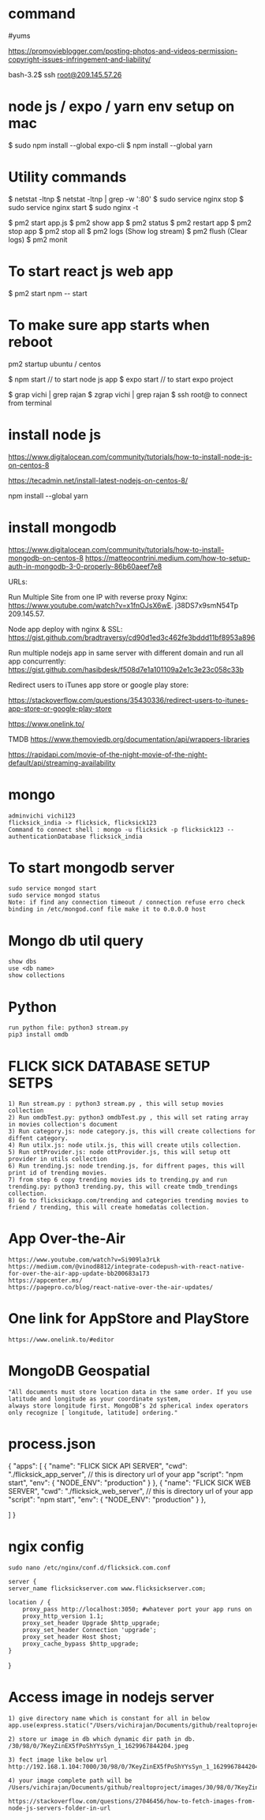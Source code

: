 # command

#yums

https://promovieblogger.com/posting-photos-and-videos-permission-copyright-issues-infringement-and-liability/

bash-3.2$ ssh root@209.145.57.26

# node js / expo / yarn  env setup on mac

$ sudo npm install --global expo-cli
$ npm install --global yarn

# Utility commands

$ netstat -ltnp
$ netstat -ltnp | grep -w ':80'
$ sudo service nginx stop
$ sudo service nginx start
$ sudo nginx -t

$ pm2 start app.js
$ pm2 show app
$ pm2 status
$ pm2 restart app
$ pm2 stop app
$ pm2 stop all
$ pm2 logs (Show log stream)
$ pm2 flush (Clear logs)
$ pm2 monit

# To start react js web app
$ pm2 start npm -- start

# To make sure app starts when reboot
pm2 startup ubuntu / centos

$ npm start // to start node js app
$ expo start  // to start expo project

$ grap vichi <file-name> | grep rajan
$ zgrap vichi <file-name> | grep rajan
$ ssh root@<host-ip-address> to connect from terminal


# install node js
  https://www.digitalocean.com/community/tutorials/how-to-install-node-js-on-centos-8
  
  https://tecadmin.net/install-latest-nodejs-on-centos-8/
	
  npm install --global yarn
  
# install mongodb
  https://www.digitalocean.com/community/tutorials/how-to-install-mongodb-on-centos-8
  https://matteocontrini.medium.com/how-to-setup-auth-in-mongodb-3-0-properly-86b60aeef7e8

URLs:

Run Multiple Site from one IP with reverse proxy Nginx:  https://www.youtube.com/watch?v=x1fnOJsX6wE. j38DS7x9smN54Tp   209.145.57. 
  
Node app deploy with nginx & SSL:  https://gist.github.com/bradtraversy/cd90d1ed3c462fe3bddd11bf8953a896 
  
Run multiple nodejs app in same server with different domain and run all app concurrently:    https://gist.github.com/hasibdesk/f508d7e1a101109a2e1c3e23c058c33b
  
  
Redirect users to iTunes app store or google play store:
  
  https://stackoverflow.com/questions/35430336/redirect-users-to-itunes-app-store-or-google-play-store
  
  https://www.onelink.to/
  
  
 TMDB
  https://www.themoviedb.org/documentation/api/wrappers-libraries
  
  https://rapidapi.com/movie-of-the-night-movie-of-the-night-default/api/streaming-availability
  
  # mongo
	adminvichi vichi123
	flicksick_india -> flicksick, flicksick123
	Command to connect shell : mongo -u flicksick -p flicksick123 --authenticationDatabase flicksick_india

# To start mongodb server
  	sudo service mongod start
	sudo service mongod status
	Note: if find any connection timeout / connection refuse erro check binding in /etc/mongod.conf file make it to 0.0.0.0 host
  
  
# Mongo db util query
	show dbs
	use <db name>
	show collections
  
# Python
	
	run python file: python3 stream.py
	pip3 install omdb
 
	
	
	
	
# FLICK SICK DATABASE SETUP SETPS
	1) Run stream.py : python3 stream.py , this will setup movies collection
	2) Run omdbTest.py: python3 omdbTest.py , this will set rating array in movies collection's document
	3) Run category.js: node category.js, this will create collections for diffent category.
	4) Run utilx.js: node utilx.js, this will create utils collection.
	5) Run ottProvider.js: node ottProvider.js, this will setup ott provider in utils collection
	6) Run trending.js: node trending.js, for diffrent pages, this will print id of trending movies.
	7) from step 6 copy trending movies ids to trending.py and run trending.py: python3 trending.py, this will create tmdb_trendings collection.
	8) Go to flicksickapp.com/trending and categories trending movies to friend / trending, this will create homedatas collection.
  
	
# App Over-the-Air
	https://www.youtube.com/watch?v=Si909la3rLk
	https://medium.com/@vinod8812/integrate-codepush-with-react-native-for-over-the-air-app-update-bb200683a173
	https://appcenter.ms/
	https://pagepro.co/blog/react-native-over-the-air-updates/
	
	
# One link for AppStore and PlayStore
	https://www.onelink.to/#editor
	
# MongoDB Geospatial
	"All documents must store location data in the same order. If you use latitude and longitude as your coordinate system, 
	always store longitude first. MongoDB’s 2d spherical index operators only recognize [ longitude, latitude] ordering."
	
# process.json
  {
  "apps": [
    {
      "name": "FLICK SICK API SERVER",
      "cwd": "./flicksick_app_server", // this is directory url of your app
      "script": "npm start",
      "env": {
        "NODE_ENV": "production"
      }
	},
	{
      "name": "FLICK SICK WEB SERVER",
      "cwd": "./flicksick_web_server", // this is directory url of your app
      "script": "npm start",
      "env": {
        "NODE_ENV": "production"
      }
    },
    
  ]
}
  
  
# ngix config
	
	sudo nano /etc/nginx/conf.d/flicksick.com.conf

	server {
    server_name flicksickserver.com www.flicksickserver.com;

    location / {
        proxy_pass http://localhost:3050; #whatever port your app runs on
        proxy_http_version 1.1;
        proxy_set_header Upgrade $http_upgrade;
        proxy_set_header Connection 'upgrade';
        proxy_set_header Host $host;
        proxy_cache_bypass $http_upgrade;
    }
}
	
	
# Access image in nodejs server
	1) give directory name which is constant for all in below
	app.use(express.static("/Users/vichirajan/Documents/github/realtoproject/images"));
	
	2) store ur image in db which dynamic dir path in db.
	/30/98/0/7KeyZinEX5fPoShYYsSyn_1_1629967844204.jpeg
	
	3) fect image like below url
	http://192.168.1.104:7000/30/98/0/7KeyZinEX5fPoShYYsSyn_1_1629967844204.jpeg
	
	4) your image complete path will be 
	/Users/vichirajan/Documents/github/realtoproject/images/30/98/0/7KeyZinEX5fPoShYYsSyn_1_1629967844204.jpeg
	
	https://stackoverflow.com/questions/27046456/how-to-fetch-images-from-node-js-servers-folder-in-url
